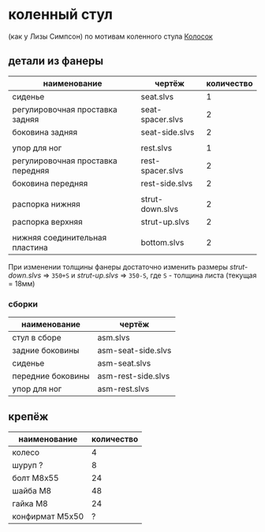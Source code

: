 # коленный стул

(как у Лизы Симпсон) по мотивам коленного стула [Колосок](https://kolstul.ru/chertezhi-kolennogo-stula-delaem-stul-samostoyatelno/)

## детали из фанеры

|наименование|чертёж|количество|
|-|-|-|
|сиденье|seat.slvs|1
|регулировочная проставка задняя|seat-spacer.slvs|2
|боковина задняя|seat-side.slvs|2
|||
|упор для ног|rest.slvs|1
|регулировочная проставка передняя|rest-spacer.slvs|2
|боковина передняя|rest-side.slvs|2
|||
|распорка нижняя|strut-down.slvs|2
|распорка верхняя|strut-up.slvs|2
|||
|нижняя соединительная пластина|bottom.slvs|2

При изменении толщины фанеры достаточно изменить размеры *strut-down.slvs* => `350+S` и *strut-up.slvs* => `350-S`, где `S` - толщина листа (текущая = 18мм)

### сборки
|наименование|чертёж|
|-|-|
|стул в сборе|asm.slvs
|задние боковины|asm-seat-side.slvs
|сиденье|asm-seat.slvs
|передние боковины|asm-rest-side.slvs
|упор для ног|asm-rest.slvs

## крепёж

|наименование|количество|
|-|-|
|колесо|4
|шуруп ?|8
|болт М8х55|24
|шайба М8|48
|гайка М8|24
|конфирмат М5х50|?
